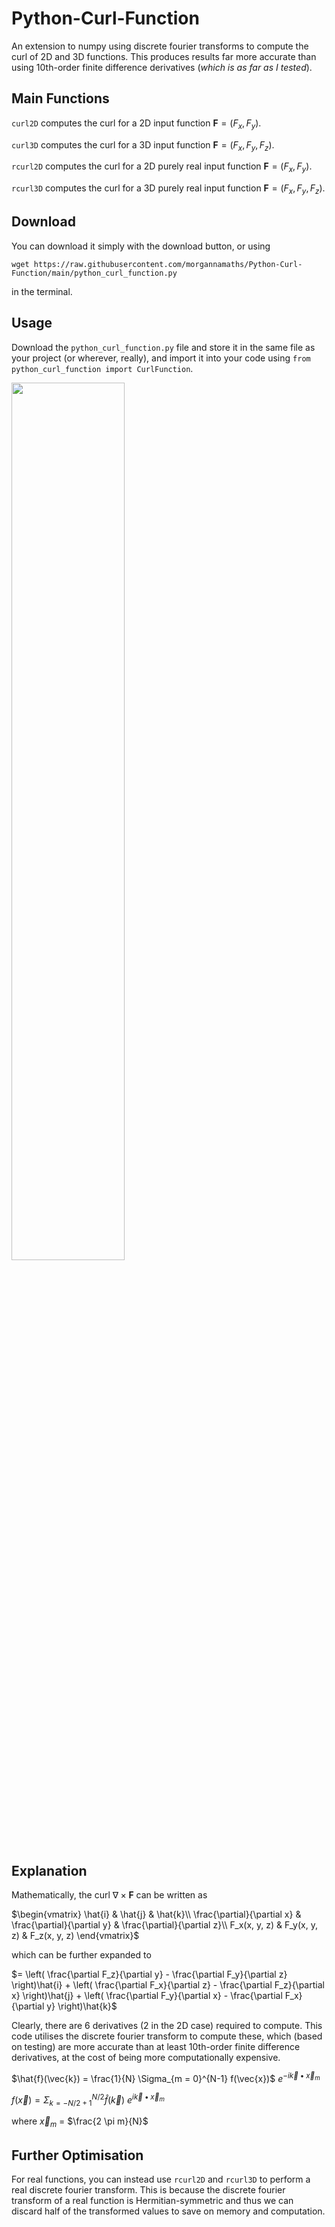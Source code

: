 # Python-Curl-Function
An extension to numpy using discrete fourier transforms to compute the curl of 2D and 3D functions. This produces results far more accurate than using 10th-order finite difference derivatives (*which is as far as I tested*).

## Main Functions
```curl2D``` computes the curl for a 2D input function $\boldsymbol{F} = (F_x, F_y)$.

```curl3D``` computes the curl for a 3D input function $\boldsymbol{F} = (F_x, F_y, F_z)$.

```rcurl2D``` computes the curl for a 2D purely real input function $\boldsymbol{F} = (F_x, F_y)$.

```rcurl3D``` computes the curl for a 3D purely real input function $\boldsymbol{F} = (F_x, F_y, F_z)$.

## Download
You can download it simply with the download button, or using 

```
wget https://raw.githubusercontent.com/morgannamaths/Python-Curl-Function/main/python_curl_function.py
```

in the terminal.

## Usage
Download the ```python_curl_function.py``` file and store it in the same file as your project (or wherever, really), and import it into your code using ```from python_curl_function import CurlFunction```.

<img src='./ExampleUsage.png' width=60%>

## Explanation
Mathematically, the curl $\nabla \times \boldsymbol{F}$ can be written as

$`\begin{vmatrix}
     \hat{i} & \hat{j} & \hat{k}\\ 
     \frac{\partial}{\partial x} & \frac{\partial}{\partial y} & \frac{\partial}{\partial z}\\
     F_x(x, y, z) & F_y(x, y, z) & F_z(x, y, z)
\end{vmatrix}`$

which can be further expanded to

$= \left( \frac{\partial F_z}{\partial y} - \frac{\partial F_y}{\partial z} \right)\hat{i} + \left( \frac{\partial F_x}{\partial z} - \frac{\partial F_z}{\partial x} \right)\hat{j} + \left( \frac{\partial F_y}{\partial x} - \frac{\partial F_x}{\partial y} \right)\hat{k}$

Clearly, there are 6 derivatives (2 in the 2D case) required to compute. This code utilises the discrete fourier transform to compute these, which (based on testing) are more accurate than at least 10th-order finite difference derivatives, at the cost of being more computationally expensive.

$\hat{f}(\vec{k}) = \frac{1}{N} \Sigma_{m = 0}^{N-1} f(\vec{x})$ $e^{-i\vec{k} \bullet \vec{x}_m}$

$f(\vec{x}) = \Sigma_{k = -N/2 + 1}^{N/2} \hat{f}(\vec{k})$ $e^{i\vec{k} \bullet \vec{x}_m}$

where $\vec{x}_m$ = $\frac{2 \pi m}{N}$

## Further Optimisation
For real functions, you can instead use ```rcurl2D``` and ```rcurl3D``` to perform a real discrete fourier transform. This is because the discrete fourier transform of a real function is Hermitian-symmetric and thus we can discard half of the transformed values to save on memory and computation.
